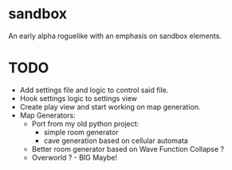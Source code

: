 # sandbox
An early alpha roguelike with an emphasis on sandbox elements.

# TODO
- Add settings file and logic to control said file.
- Hook settings logic to settings view
- Create play view and start working on map generation.
- Map Generators:
    - Port from my old python project:
        - simple room generator
        - cave generation based on cellular automata
    - Better room generator based on Wave Function Collapse ? 
    - Overworld ? - BIG Maybe!
    